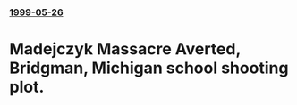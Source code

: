 ### [1999-05-26](/news/1999/05/26/index.md)

#  Madejczyk Massacre Averted, Bridgman, Michigan school shooting plot.



